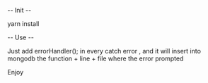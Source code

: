 -- Init --

yarn install

-- Use -- 

Just add errorHandler(); in every catch error , and it will insert into mongodb the function + line + file where the error prompted

Enjoy